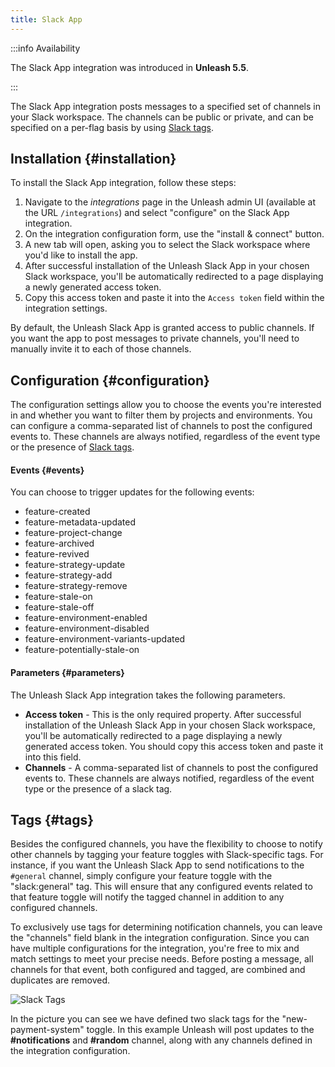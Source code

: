 ```yaml
---
title: Slack App
---
```


:::info Availability

The Slack App integration was introduced in **Unleash 5.5**.

:::

The Slack App integration posts messages to a specified set of channels in your Slack workspace. The channels can be public or private, and can be specified on a per-flag basis by using [Slack tags](#tags).

## Installation {#installation}

To install the Slack App integration, follow these steps:

1. Navigate to the *integrations* page in the Unleash admin UI (available at the URL `/integrations`) and select "configure" on the Slack App integration.
2. On the integration configuration form, use the "install & connect" button.
3. A new tab will open, asking you to select the Slack workspace where you'd like to install the app.
4. After successful installation of the Unleash Slack App in your chosen Slack workspace, you'll be automatically redirected to a page displaying a newly generated access token.
5. Copy this access token and paste it into the `Access token` field within the integration settings.

By default, the Unleash Slack App is granted access to public channels. If you want the app to post messages to private channels, you'll need to manually invite it to each of those channels.

## Configuration {#configuration}

The configuration settings allow you to choose the events you're interested in and whether you want to filter them by projects and environments. You can configure a comma-separated list of channels to post the configured events to. These channels are always notified, regardless of the event type or the presence of [Slack tags](#tags).

#### Events {#events}

You can choose to trigger updates for the following events:

- feature-created
- feature-metadata-updated
- feature-project-change
- feature-archived
- feature-revived
- feature-strategy-update
- feature-strategy-add
- feature-strategy-remove
- feature-stale-on
- feature-stale-off
- feature-environment-enabled
- feature-environment-disabled
- feature-environment-variants-updated
- feature-potentially-stale-on

#### Parameters {#parameters}

The Unleash Slack App integration takes the following parameters.

- **Access token** - This is the only required property. After successful installation of the Unleash Slack App in your chosen Slack workspace, you'll be automatically redirected to a page displaying a newly generated access token. You should copy this access token and paste it into this field.
- **Channels** - A comma-separated list of channels to post the configured events to. These channels are always notified, regardless of the event type or the presence of a slack tag.

## Tags {#tags}

Besides the configured channels, you have the flexibility to choose to notify other channels by tagging your feature toggles with Slack-specific tags. For instance, if you want the Unleash Slack App to send notifications to the `#general` channel, simply configure your feature toggle with the "slack:general" tag. This will ensure that any configured events related to that feature toggle will notify the tagged channel in addition to any configured channels.

To exclusively use tags for determining notification channels, you can leave the "channels" field blank in the integration configuration. Since you can have multiple configurations for the integration, you're free to mix and match settings to meet your precise needs. Before posting a message, all channels for that event, both configured and tagged, are combined and duplicates are removed.

![Slack Tags](/img/slack_addon_tags.png)

In the picture you can see we have defined two slack tags for the "new-payment-system" toggle. In this example Unleash will post updates to the **#notifications** and **#random** channel, along with any channels defined in the integration configuration.
